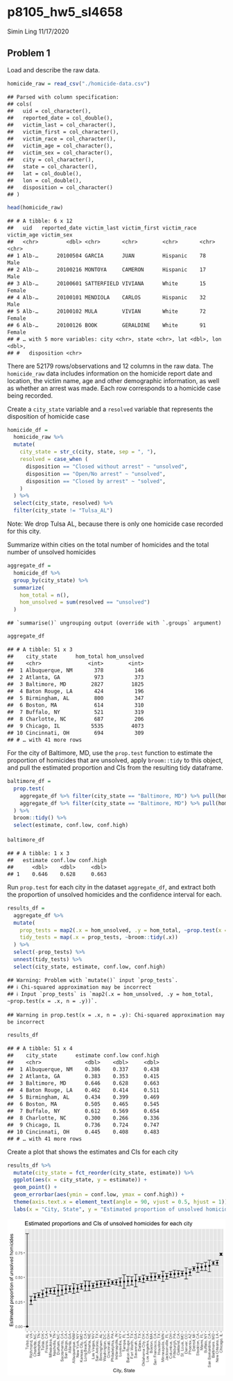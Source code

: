 p8105\_hw5\_sl4658
================
Simin Ling
11/17/2020

## Problem 1

Load and describe the raw data.

``` r
homicide_raw = read_csv("./homicide-data.csv") 
```

    ## Parsed with column specification:
    ## cols(
    ##   uid = col_character(),
    ##   reported_date = col_double(),
    ##   victim_last = col_character(),
    ##   victim_first = col_character(),
    ##   victim_race = col_character(),
    ##   victim_age = col_character(),
    ##   victim_sex = col_character(),
    ##   city = col_character(),
    ##   state = col_character(),
    ##   lat = col_double(),
    ##   lon = col_double(),
    ##   disposition = col_character()
    ## )

``` r
head(homicide_raw)
```

    ## # A tibble: 6 x 12
    ##   uid   reported_date victim_last victim_first victim_race victim_age victim_sex
    ##   <chr>         <dbl> <chr>       <chr>        <chr>       <chr>      <chr>     
    ## 1 Alb-…      20100504 GARCIA      JUAN         Hispanic    78         Male      
    ## 2 Alb-…      20100216 MONTOYA     CAMERON      Hispanic    17         Male      
    ## 3 Alb-…      20100601 SATTERFIELD VIVIANA      White       15         Female    
    ## 4 Alb-…      20100101 MENDIOLA    CARLOS       Hispanic    32         Male      
    ## 5 Alb-…      20100102 MULA        VIVIAN       White       72         Female    
    ## 6 Alb-…      20100126 BOOK        GERALDINE    White       91         Female    
    ## # … with 5 more variables: city <chr>, state <chr>, lat <dbl>, lon <dbl>,
    ## #   disposition <chr>

There are 52179 rows/observations and 12 columns in the raw data. The
`homicide_raw` data includes information on the homicide report date and
location, the victim name, age and other demographic information, as
well as whether an arrest was made. Each row corresponds to a homicide
case being recorded.

Create a `city_state` variable and a `resolved` variable that represents
the disposition of homicide case

``` r
homicide_df =
  homicide_raw %>%
  mutate(
    city_state = str_c(city, state, sep = ", "),
    resolved = case_when (
      disposition == "Closed without arrest" ~ "unsolved",
      disposition == "Open/No arrest" ~ "unsolved",
      disposition == "Closed by arrest" ~ "solved",
    )
  ) %>%
  select(city_state, resolved) %>%
  filter(city_state != "Tulsa_AL")
```

Note: We drop Tulsa AL, because there is only one homicide case recorded
for this city.

Summarize within cities on the total number of homicides and the total
number of unsolved homicides

``` r
aggregate_df =  
  homicide_df %>% 
  group_by(city_state) %>% 
  summarize(
    hom_total = n(),
    hom_unsolved = sum(resolved == "unsolved")
  )
```

    ## `summarise()` ungrouping output (override with `.groups` argument)

``` r
aggregate_df
```

    ## # A tibble: 51 x 3
    ##    city_state      hom_total hom_unsolved
    ##    <chr>               <int>        <int>
    ##  1 Albuquerque, NM       378          146
    ##  2 Atlanta, GA           973          373
    ##  3 Baltimore, MD        2827         1825
    ##  4 Baton Rouge, LA       424          196
    ##  5 Birmingham, AL        800          347
    ##  6 Boston, MA            614          310
    ##  7 Buffalo, NY           521          319
    ##  8 Charlotte, NC         687          206
    ##  9 Chicago, IL          5535         4073
    ## 10 Cincinnati, OH        694          309
    ## # … with 41 more rows

For the city of Baltimore, MD, use the `prop.test` function to estimate
the proportion of homicides that are unsolved, apply `broom::tidy` to
this object, and pull the estimated proportion and CIs from the
resulting tidy dataframe.

``` r
baltimore_df = 
  prop.test(
    aggregate_df %>% filter(city_state == "Baltimore, MD") %>% pull(hom_unsolved), 
    aggregate_df %>% filter(city_state == "Baltimore, MD") %>% pull(hom_total)
  ) %>% 
  broom::tidy() %>% 
  select(estimate, conf.low, conf.high)

baltimore_df
```

    ## # A tibble: 1 x 3
    ##   estimate conf.low conf.high
    ##      <dbl>    <dbl>     <dbl>
    ## 1    0.646    0.628     0.663

Run `prop.test` for each city in the dataset `aggregate_df`, and extract
both the proportion of unsolved homicides and the confidence interval
for each.

``` r
results_df = 
  aggregate_df %>% 
  mutate(
    prop_tests = map2(.x = hom_unsolved, .y = hom_total, ~prop.test(x = .x, n = .y)),
    tidy_tests = map(.x = prop_tests, ~broom::tidy(.x))
  ) %>% 
  select(-prop_tests) %>% 
  unnest(tidy_tests) %>% 
  select(city_state, estimate, conf.low, conf.high)
```

    ## Warning: Problem with `mutate()` input `prop_tests`.
    ## ℹ Chi-squared approximation may be incorrect
    ## ℹ Input `prop_tests` is `map2(.x = hom_unsolved, .y = hom_total, ~prop.test(x = .x, n = .y))`.

    ## Warning in prop.test(x = .x, n = .y): Chi-squared approximation may be incorrect

``` r
results_df
```

    ## # A tibble: 51 x 4
    ##    city_state      estimate conf.low conf.high
    ##    <chr>              <dbl>    <dbl>     <dbl>
    ##  1 Albuquerque, NM    0.386    0.337     0.438
    ##  2 Atlanta, GA        0.383    0.353     0.415
    ##  3 Baltimore, MD      0.646    0.628     0.663
    ##  4 Baton Rouge, LA    0.462    0.414     0.511
    ##  5 Birmingham, AL     0.434    0.399     0.469
    ##  6 Boston, MA         0.505    0.465     0.545
    ##  7 Buffalo, NY        0.612    0.569     0.654
    ##  8 Charlotte, NC      0.300    0.266     0.336
    ##  9 Chicago, IL        0.736    0.724     0.747
    ## 10 Cincinnati, OH     0.445    0.408     0.483
    ## # … with 41 more rows

Create a plot that shows the estimates and CIs for each city

``` r
results_df %>% 
  mutate(city_state = fct_reorder(city_state, estimate)) %>% 
  ggplot(aes(x = city_state, y = estimate)) +
  geom_point() +
  geom_errorbar(aes(ymin = conf.low, ymax = conf.high)) +
  theme(axis.text.x = element_text(angle = 90, vjust = 0.5, hjust = 1)) +
  labs(x = "City, State", y = "Estimated proportion of unsolved homicides", title = "Estimated proportions and CIs of unsolved homicides for each city")
```

![](p8105_hw5_sl4658_files/figure-gfm/unnamed-chunk-6-1.png)<!-- -->
